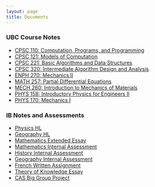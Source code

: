 ```yaml
---
layout: page
title: Documents
---
```

### UBC Course Notes

<ul>
  <li><a href="%/assets/documents/UBC/CPSC110.txt">CPSC 110: Computation, Programs, and Programming</a></li>
  <li><a href="%/assets/documents/UBC/CPSC121.txt">CPSC 121: Models of Computation</a></li>
  <li><a href="%/assets/documents/UBC/CPSC221.txt">CPSC 221: Basic Algorithms and Data Structures</a></li>
  <li><a href="%/assets/documents/UBC/CPSC320.txt">CPSC 320: Intermediate Algorithm Design and Analysis</a></li>
  <li><a href="%/assets/documents/UBC/ENPH270.pdf">ENPH 270: Mechanics II</a></li>
  <li><a href="%/assets/documents/UBC/MATH257.pdf">MATH 257: Partial Differential Equations</a></li>
  <li><a href="%/assets/documents/UBC/MECH260.pdf">MECH 260: Introduction to Mechanics of Materials</a></li>
  <li><a href="%/assets/documents/UBC/PHYS158.pdf">PHYS 158: Introductory Physics for Engineers II</a></li>
  <li><a href="%/assets/documents/UBC/PHYS170.pdf">PHYS 170: Mechanics I</a></li>
</ul>

### IB Notes and Assessments

<ul>
  <li><a href="%/assets/documents/IB/PhysicsNotes.pdf">Physics HL</a></li>
  <li><a href="%/assets/documents/IB/GeographyNotes.pdf">Geography HL</a></li>
  <li><a href="%/assets/documents/IB/MathematicsExtendedEssay.pdf">Mathematics Extended Essay</a></li>
  <li><a href="%/assets/documents/IB/MathematicsInternalAssessment.pdf">Mathematics Internal Assessment</a></li>
  <li><a href="%/assets/documents/IB/HistoryInternalAssessment.pdf">History Internal Assessment</a></li>
  <li><a href="%/assets/documents/IB/GeographyInternalAssessment.pdf">Geography Internal Assessment</a></li>
  <li><a href="%/assets/documents/IB/FrenchWrittenAssignment.pdf">French Written Assignment</a></li>
  <li><a href="%/assets/documents/IB/TheoryOfKnowledgeEssay.pdf">Theory of Knowledge Essay</a></li>
  <li><a href="%/assets/documents/IB/CASBigGroupProject.pdf">CAS Big Group Project</a></li>
</ul>

